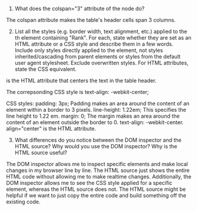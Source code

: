 1. What does the colspan="3" attribute of the <th> node do?

The colspan attribute makes the table's header cells span 3 columns.

2. List all the styles (e.g. border width, text alignment, etc.) applied to the th element containing "Rank". For each, state whether they are set as an HTML attribute or a CSS style and describe them in a few words. Include only styles directly applied to the element, not styles inherited/cascading from parent elements or styles from the default user agent stylesheet. Exclude overwritten styles. For HTML attributes, state the CSS equivalent.

<th align="center"> is the HTML attribute that centers the text in the table header. 

The correpsonding CSS style is text-align: -webkit-center;

CSS styles:
padding: 3px; Padding makes an area around the content of an element within a border to 3 pixels.
line-height: 1.22em; This specifies the line height to 1.22 em. 
margin: 0; The margin makes an area around the content of an element outside the border to 0. 
text-align: -webkit-center. align="center" is the HTML attribute. 


3. What differences do you notice between the DOM inspector and the HTML source? Why would you use the DOM inspector? Why is the HTML source useful?

The DOM inspector allows me to inspect specific elements and make local changes in my browser line by line. The HTML source just shows the entire HTML code without allowing me to make realtime changes. Additionally, the DOM inspector allows me to see the CSS style applied for a specific element, whereas the HTML source does not. The HTML source might be helpful if we want to just copy the entire code and build something off the existing code.
